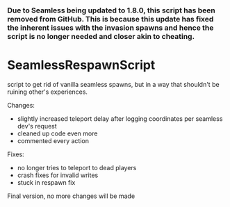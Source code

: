 ### Due to Seamless being updated to 1.8.0, this script has been removed from GitHub. This is because this update has fixed the inherent issues with the invasion spawns and hence the script is no longer needed and closer akin to cheating.




# SeamlessRespawnScript
script to get rid of vanilla seamless spawns, but in a way that shouldn't be ruining other's experiences.


Changes:
- slightly increased teleport delay after logging coordinates per seamless dev's request
- cleaned up code even more
- commented every action

Fixes:
- no longer tries to teleport to dead players
- crash fixes for invalid writes
- stuck in respawn fix

Final version, no more changes will be made 
